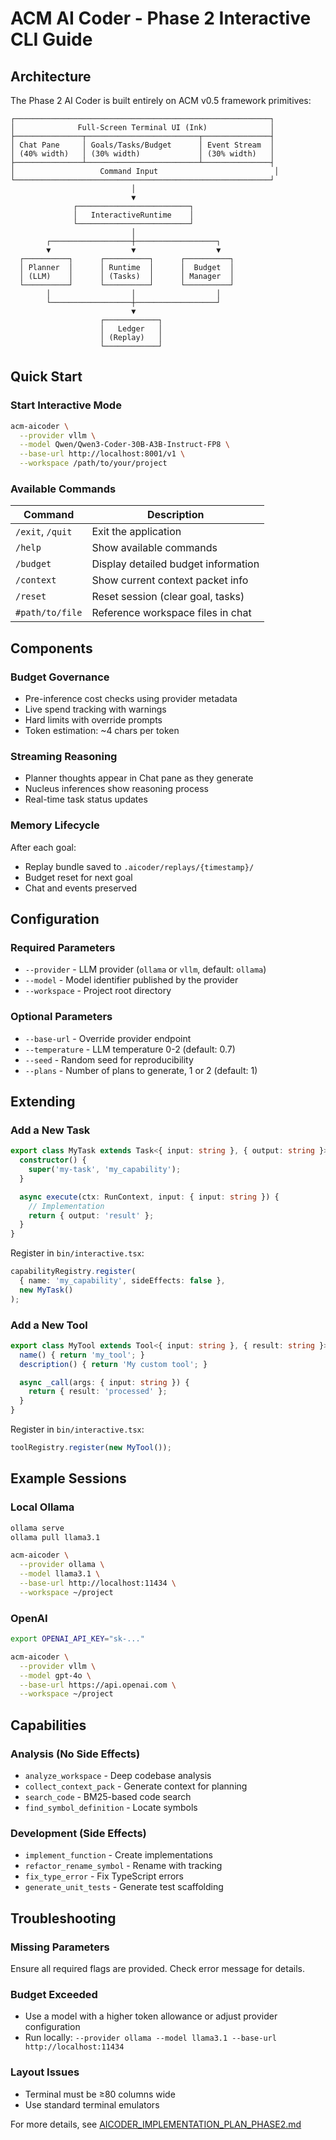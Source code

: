 # ACM AI Coder - Phase 2 Interactive CLI Guide

## Architecture

The Phase 2 AI Coder is built entirely on ACM v0.5 framework primitives:

```
┌─────────────────────────────────────────────────────────┐
│              Full-Screen Terminal UI (Ink)              │
├───────────────┬─────────────────────────┬───────────────┤
│ Chat Pane     │ Goals/Tasks/Budget      │ Event Stream  │
│ (40% width)   │ (30% width)             │ (30% width)   │
├───────────────┴─────────────────────────┴───────────────┤
│                   Command Input                          │
└─────────────────────────────────────────────────────────┘
                           │
                           ▼
              ┌─────────────────────────┐
              │   InteractiveRuntime    │
              └─────────────────────────┘
                           │
        ┌──────────────────┼──────────────────┐
        ▼                  ▼                  ▼
  ┌──────────┐      ┌──────────┐      ┌──────────┐
  │ Planner  │      │ Runtime  │      │  Budget  │
  │ (LLM)    │      │ (Tasks)  │      │ Manager  │
  └──────────┘      └──────────┘      └──────────┘
        │                  │                  │
        └──────────────────┼──────────────────┘
                           ▼
                    ┌────────────┐
                    │   Ledger   │
                    │ (Replay)   │
                    └────────────┘
```

## Quick Start

### Start Interactive Mode

```bash
acm-aicoder \
  --provider vllm \
  --model Qwen/Qwen3-Coder-30B-A3B-Instruct-FP8 \
  --base-url http://localhost:8001/v1 \
  --workspace /path/to/your/project
```

### Available Commands

| Command | Description |
|---------|-------------|
| `/exit`, `/quit` | Exit the application |
| `/help` | Show available commands |
| `/budget` | Display detailed budget information |
| `/context` | Show current context packet info |
| `/reset` | Reset session (clear goal, tasks) |
| `#path/to/file` | Reference workspace files in chat |

## Components

### Budget Governance

- Pre-inference cost checks using provider metadata
- Live spend tracking with warnings
- Hard limits with override prompts
- Token estimation: ~4 chars per token

### Streaming Reasoning

- Planner thoughts appear in Chat pane as they generate
- Nucleus inferences show reasoning process
- Real-time task status updates

### Memory Lifecycle

After each goal:

- Replay bundle saved to `.aicoder/replays/{timestamp}/`
- Budget reset for next goal
- Chat and events preserved

## Configuration

### Required Parameters

- `--provider` - LLM provider (`ollama` or `vllm`, default: `ollama`)
- `--model` - Model identifier published by the provider
- `--workspace` - Project root directory

### Optional Parameters

- `--base-url` - Override provider endpoint
- `--temperature` - LLM temperature 0-2 (default: 0.7)
- `--seed` - Random seed for reproducibility
- `--plans` - Number of plans to generate, 1 or 2 (default: 1)

## Extending

### Add a New Task

```typescript
export class MyTask extends Task<{ input: string }, { output: string }> {
  constructor() {
    super('my-task', 'my_capability');
  }

  async execute(ctx: RunContext, input: { input: string }) {
    // Implementation
    return { output: 'result' };
  }
}
```

Register in `bin/interactive.tsx`:

```typescript
capabilityRegistry.register(
  { name: 'my_capability', sideEffects: false },
  new MyTask()
);
```

### Add a New Tool

```typescript
export class MyTool extends Tool<{ input: string }, { result: string }> {
  name() { return 'my_tool'; }
  description() { return 'My custom tool'; }

  async _call(args: { input: string }) {
    return { result: 'processed' };
  }
}
```

Register in `bin/interactive.tsx`:

```typescript
toolRegistry.register(new MyTool());
```

## Example Sessions

### Local Ollama

```bash
ollama serve
ollama pull llama3.1

acm-aicoder \
  --provider ollama \
  --model llama3.1 \
  --base-url http://localhost:11434 \
  --workspace ~/project
```

### OpenAI

```bash
export OPENAI_API_KEY="sk-..."

acm-aicoder \
  --provider vllm \
  --model gpt-4o \
  --base-url https://api.openai.com \
  --workspace ~/project
```

## Capabilities

### Analysis (No Side Effects)

- `analyze_workspace` - Deep codebase analysis
- `collect_context_pack` - Generate context for planning
- `search_code` - BM25-based code search
- `find_symbol_definition` - Locate symbols

### Development (Side Effects)

- `implement_function` - Create implementations
- `refactor_rename_symbol` - Rename with tracking
- `fix_type_error` - Fix TypeScript errors
- `generate_unit_tests` - Generate test scaffolding

## Troubleshooting

### Missing Parameters

Ensure all required flags are provided. Check error message for details.

### Budget Exceeded

- Use a model with a higher token allowance or adjust provider configuration
- Run locally: `--provider ollama --model llama3.1 --base-url http://localhost:11434`

### Layout Issues

- Terminal must be ≥80 columns wide
- Use standard terminal emulators

For more details, see [AICODER_IMPLEMENTATION_PLAN_PHASE2.md](../AICODER_IMPLEMENTATION_PLAN_PHASE2.md)

